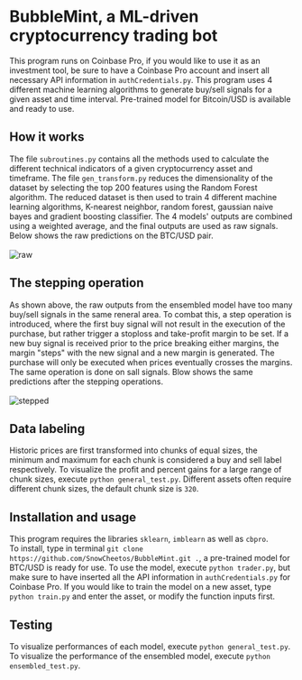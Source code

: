 # BubbleMint, a ML-driven cryptocurrency trading bot
This program runs on Coinbase Pro, if you would like to use it as an investment tool, be sure to have a Coinbase Pro account and insert all necessary API information in ```authCredentials.py```. This program uses 4 different machine learning algorithms to generate buy/sell signals for a given asset and time interval. Pre-trained model for Bitcoin/USD is available and ready to use.

## How it works
The file ```subroutines.py``` contains all the methods used to calculate the different technical indicators of a given cryptocurrency asset and timeframe. The file ```gen_transform.py``` reduces the dimensionality of the dataset by selecting the top 200 features using the Random Forest algorithm. The reduced dataset is then used to train 4 different machine learning algorithms, K-nearest neighbor, random forest, gaussian naive bayes and gradient boosting classifier. The 4 models' outputs are combined using a weighted average, and the final outputs are used as raw signals. Below shows the raw predictions on the BTC/USD pair.\
\
![raw](https://user-images.githubusercontent.com/86272122/139788759-5549fe69-1c03-4d94-86c8-39582657bd08.png)

## The stepping operation
As shown above, the raw outputs from the ensembled model have too many buy/sell signals in the same reneral area. To combat this, a step operation is introduced, where the first buy signal will not result in the execution of the purchase, but rather trigger a stoploss and take-profit margin to be set. If a new buy signal is received prior to the price breaking either margins, the margin "steps" with the new signal and a new margin is generated. The purchase will only be executed when prices eventually crosses the margins. The same operation is done on sall signals. Blow shows the same predictions after the stepping operations.\
\
![stepped](https://user-images.githubusercontent.com/86272122/139789031-068c1a99-db77-45bb-972f-750db1c31000.png)

## Data labeling
Historic prices are first transformed into chunks of equal sizes, the minimum and maximum for each chunk is considered a buy and sell label respectively. To visualize the profit and percent gains for a large range of chunk sizes, execute ```python general_test.py```. Different assets often require different chunk sizes, the default chunk size is ```320```.

## Installation and usage
This program requires the libraries ```sklearn```, ```imblearn``` as well as ```cbpro```.\
To install, type in terminal ```git clone https://github.com/SnowCheetos/BubbleMint.git .```, a pre-trained model for BTC/USD is ready for use. To use the model, execute ```python trader.py```, but make sure to have inserted all the API information in ```authCredentials.py``` for Coinbase Pro. If you would like to train the model on a new asset, type ```python train.py``` and enter the asset, or modify the function inputs first.

## Testing
To visualize performances of each model, execute ```python general_test.py```. To visualize the performance of the ensembled model, execute ```python ensembled_test.py```.

